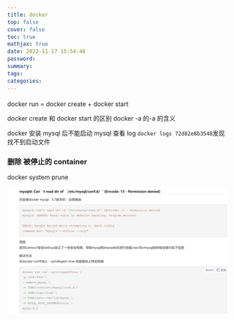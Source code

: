 ```yaml
---
title: docker
top: false
cover: false
toc: true
mathjax: true
date: 2022-11-17 15:54:48
password:
summary:
tags:
categories:
---
```


####

docker run = docker create + docker start

docker create 和 docker start 的区别
docker -a 的-a 的含义

docker 安装 mysql 后不能启动 mysql 查看 log `docker logs 72d82e8b3548`发现找不到启动文件

### 删除 被停止的 container

docker system prune

![asset_img](docker/2022-11-18-21-58-12.png)
